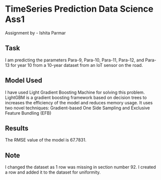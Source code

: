 # TimeSeries Prediction Data Science Ass1

Assignment by - Ishita Parmar

## Task
I am predicting the parameters Para-9, Para-10, Para-11, Para-12, and Para-13 for year 10 from a 10-year dataset from an IoT sensor on the road.

## Model Used
I have used Light Gradient Boosting Machine for solving this problem.
LightGBM is a gradient boosting framework based on decision trees to increases the efficiency of the model and reduces memory usage. 
It uses two novel techniques: Gradient-based One Side Sampling and Exclusive Feature Bundling (EFB)

## Results
The RMSE value of the model is 67.7831.

## Note
I changed the dataset as 1 row was missing in section number 92. I created a row and added it to the dataset for uniformity.

